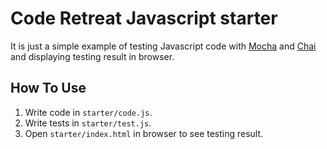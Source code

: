 # Code Retreat Javascript starter

It is just a simple example of testing Javascript code with [Mocha](https://mochajs.org/) and [Chai](http://chaijs.com/) and displaying testing result in browser.

## How To Use

1. Write code in `starter/code.js`.
2. Write tests in `starter/test.js`.
3. Open `starter/index.html` in browser to see testing result.